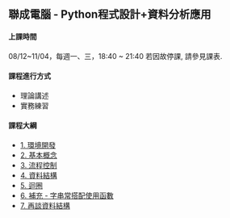 ## 聯成電腦 - Python程式設計+資料分析應用

#### 上課時間

08/12~11/04，每週一、三，18:40 ~ 21:40
若因故停課, 請參見課表.

#### 課程進行方式

- 理論講述
- 實務練習

#### 課程大綱
- [1. 環境開發](http://mirdex.github.io/Python_20240812/1.%20environment.slides.html)
- [2. 基本概念](http://mirdex.github.io/Python_20240812/2.%20basic%20concept.slides.html)
- [3. 流程控制](http://mirdex.github.io/Python_20240812/3.%20流程控制_Q.slides.html)
- [4. 資料結構](http://mirdex.github.io/Python_20240812/4.%20資料結構_Q.slides.html)
- [5. 迴圈](http://mirdex.github.io/Python_20240812/5.%20迴圈_Q.slides.html)
- [6. 補充 - 字串常搭配使用函數](http://mirdex.github.io/Python_20240812/5-1.%20補充%20-%20字串常搭配使用函數_Q.slides.html)
- [7. 再談資料結構](http://mirdex.github.io/Python_20240812/6.%20再談資料結構_Q.slides.html)
